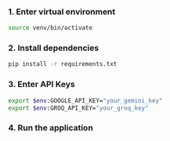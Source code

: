 ### 1. Enter virtual environment
```bash
source venv/bin/activate
```
### 2. Install dependencies
```bash
pip install -r requirements.txt
```
### 3. Enter API Keys
```bash
export $env:GOOGLE_API_KEY="your_gemini_key"
export $env:GROQ_API_KEY="your_groq_key"
```
### 4. Run the application
